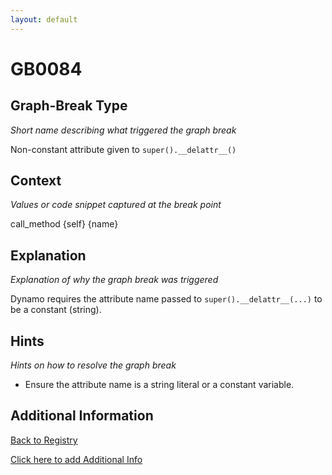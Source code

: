 ```yaml
---
layout: default
---
```

# GB0084

## Graph-Break Type
*Short name describing what triggered the graph break*

Non-constant attribute given to `super().__delattr__()`

## Context
*Values or code snippet captured at the break point*

call_method {self} {name}

## Explanation
*Explanation of why the graph break was triggered*

Dynamo requires the attribute name passed to `super().__delattr__(...)` to be a constant (string).

## Hints
*Hints on how to resolve the graph break*

- Ensure the attribute name is a string literal or a constant variable.


## Additional Information

<!-- ADDITIONAL INFORMATION START - Add custom information below this line -->

<!-- ADDITIONAL INFORMATION END -->

[Back to Registry](../index.html)

[Click here to add Additional Info](https://github.com/pytorch-labs/compile-graph-break-site/edit/main/docs/gb/gb0084.md)
